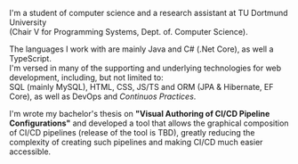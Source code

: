 I'm a student of computer science and a research assistant at TU Dortmund University  
(Chair V for Programming Systems, Dept. of. Computer Science).

The languages I work with are mainly Java and C# (.Net Core), as well a TypeScript.  
I'm versed in many of the supporting and underlying technologies for web development,
including, but not limited to:  
SQL (mainly MySQL), HTML, CSS, JS/TS and ORM (JPA & Hibernate, EF Core),
as well as DevOps and *Continuos Practices*.

I'm wrote my bachelor's thesis on **"Visual Authoring of CI/CD Pipeline
Configurations"** and developed a tool that allows the graphical composition
of CI/CD pipelines (release of the tool is TBD), greatly reducing the complexity
of creating such pipelines and making CI/CD much easier accessible.
